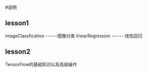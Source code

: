 #说明
## lesson1
imageClassfication ------图像分类
linearRegression ------ 线性回归

## lesson2
TensorFlow的基础知识以及高级操作
